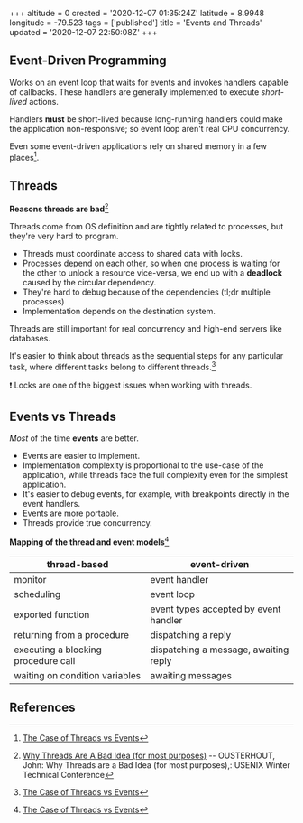 +++
altitude = 0
created = '2020-12-07 01:35:24Z'
latitude = 8.9948
longitude = -79.523
tags = ['published']
title = 'Events and Threads'
updated = '2020-12-07 22:50:08Z'
+++

## Event-Driven Programming

Works on an event loop that waits for events and invokes handlers capable of callbacks. These handlers are generally implemented to execute *short-lived* actions.

Handlers **must** be short-lived because long-running handlers could make the application non-responsive; so event loop aren't real CPU concurrency.

Even some event-driven applications rely on shared memory in a few places[^1].

## Threads

**Reasons threads are bad**[^2]

Threads come from OS definition and are tightly related to processes, but they're very hard to program.

* Threads must coordinate access to shared data with locks.
* Processes depend on each other, so when one process is waiting for the other to unlock a resource vice-versa, we end up with a **deadlock** caused by the circular dependency.
* They're hard to debug because of the dependencies (tl;dr multiple processes)
* Implementation depends on the destination system.

Threads are still important for real concurrency and high-end servers like databases.

It's easier to think about threads as the sequential steps for any particular task, where different tasks belong to different threads.[^1]

:exclamation: Locks are one of the biggest issues when working with threads.

## Events vs Threads

*Most* of the time **events** are better.

* Events are easier to implement.
* Implementation complexity is proportional to the use-case of the application, while threads face the full complexity even for the simplest application.
* It's easier to debug events, for example, with breakpoints directly in the event handlers.
* Events are more portable.
* Threads provide true concurrency.

**Mapping of the thread and event models**[^1]

|**thread-based**|**event-driven**|
|------------|------------|
|monitor|event handler|
|scheduling|event loop|
|exported function|event types accepted by event handler|
|returning from a procedure|dispatching a reply|
|executing a blocking procedure call|dispatching a message, awaiting reply|
|waiting on condition variables|awaiting messages|

## References

[^1]: [The Case of Threads vs Events](https://berb.github.io/diploma-thesis/original/043_threadsevents.html)
    [^2]: [Why Threads Are A Bad Idea (for most purposes)](https://web.stanford.edu/~ouster/cgi-bin/papers/threads.pdf) -- OUSTERHOUT, John: Why Threads are a Bad Idea (for most purposes),: USENIX Winter Technical Conference
